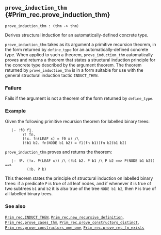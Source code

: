 ## `prove_induction_thm` {#Prim_rec.prove_induction_thm}


```
prove_induction_thm : (thm -> thm)
```



Derives structural induction for an automatically-defined concrete type.


`prove_induction_thm` takes as its argument a primitive recursion theorem, in
the form returned by `define_type` for an automatically-defined concrete type.
When applied to such a theorem, `prove_induction_thm` automatically proves and
returns a theorem that states a structural induction principle for the concrete
type described by the argument theorem. The theorem returned by
`prove_induction_thm` is in a form suitable for use with the general structural
induction tactic `INDUCT_THEN`.

### Failure

Fails if the argument is not a theorem of the form returned by `define_type`.

### Example

Given the following primitive recursion theorem for labelled binary trees:
    
       |- !f0 f1.
            ?! fn.
            (!x. fn(LEAF x) = f0 x) /\
            (!b1 b2. fn(NODE b1 b2) = f1(fn b1)(fn b2)b1 b2)
    
`prove_induction_thm` proves and returns the theorem:
    
       |- !P. (!x. P(LEAF x)) /\ (!b1 b2. P b1 /\ P b2 ==> P(NODE b1 b2)) ==>
              (!b. P b)
    
This theorem states the principle of structural induction on labelled
binary trees: if a predicate `P` is true of all leaf nodes, and if whenever it
is true of two subtrees `b1` and `b2` it is also true of the tree `NODE b1 b2`,
then `P` is true of all labelled binary trees.

### See also

[`Prim_rec.INDUCT_THEN`](#Prim_rec.INDUCT_THEN), [`Prim_rec.new_recursive_definition`](#Prim_rec.new_recursive_definition), [`Prim_rec.prove_cases_thm`](#Prim_rec.prove_cases_thm), [`Prim_rec.prove_constructors_distinct`](#Prim_rec.prove_constructors_distinct), [`Prim_rec.prove_constructors_one_one`](#Prim_rec.prove_constructors_one_one), [`Prim_rec.prove_rec_fn_exists`](#Prim_rec.prove_rec_fn_exists)

